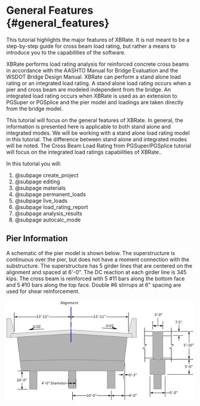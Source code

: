 General Features {#general_features}
======================================
This tutorial highlights the major features of XBRate. It is not meant to be a step-by-step guide for cross beam load rating, but rather a means to introduce you to the capabilities of the software.


XBRate performs load rating analysis for reinforced concrete cross beams in accordance with the AASHTO Manual for Bridge Evaluation and the WSDOT Bridge Design Manual. XBRate can perform a stand alone load rating or an integrated load rating. A stand alone load rating occurs when a pier and cross beam are modeled independent from the bridge. An integrated load rating occurs when XBRate is used as an extension to PGSuper or PGSplice and the pier model and loadings are taken directly from the bridge model.


This tutorial will focus on the general features of XBRate. In general, the information is presented here is applicable to both stand alone and integrated modes. We will be working with a stand alone load rating model in this tutorial. The difference between stand alone and integrated modes will be noted. The Cross Beam Load Rating from PGSuper/PGSplice tutorial will focus on the integrated load ratings capabilities of XBRate..


In this tutorial you will:
1. @subpage create_project
2. @subpage editing
3. @subpage materials
4. @subpage permanent_loads
5. @subpage live_loads
6. @subpage load_rating_report
7. @subpage analysis_results
8. @subpage autocalc_mode


## Pier Information
A schematic of the pier model is shown below. The superstructure is continuous over the pier, but does not have a moment connection with the substructure. The superstructure has 5 girder lines that are centered on the alignment and spaced at 6'-0". The DC reaction at each girder line is 345 kips. The cross beam is reinforced with 5 #11 bars along the bottom face and 5 #10 bars along the top face. Double #6 stirrups at 6" spacing are used for shear reinforcement.

![](ExamplePierLayout.png)


 